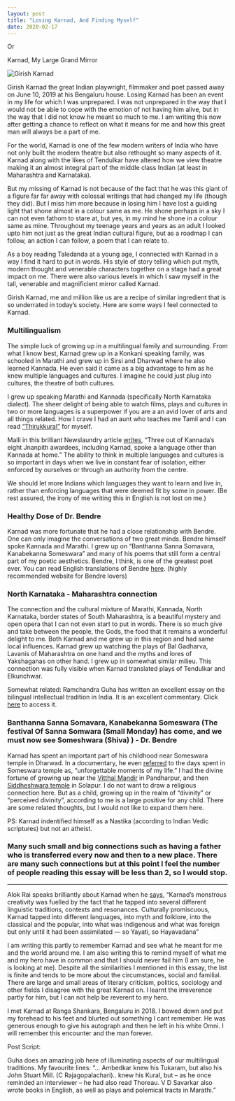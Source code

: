 ```yaml
---
layout: post
title: "Losing Karnad, And Finding Myself"
date: 2020-02-17
---
```

Or 

Karnad, My Large Grand Mirror 

![Girish Karnad](https://bsmedia.business-standard.com/_media/bs/img/article/2019-06/10/full/1560144408-9284.jpg)


Girish Karnad the great Indian playwright, filmmaker and poet passed away on June 10, 2019 at his Bengaluru house. Losing Karnad has been an event in my life for which I was unprepared. I was not unprepared in the way that I would not be able to cope with the emotion of not having him alive, but in the way that I did not know he meant so much to me. I am writing this now after getting a chance to reflect on what it means for me and how this great man will always be a part of me.

For the world, Karnad is one of the few modern writers of India who have not only built the modern theatre but also rethought so many aspects of it. Karnad along with the likes of Tendulkar have altered how we view theatre making it an almost integral part of the middle class Indian (at least in Maharashtra and Karnataka).

But my missing of Karnad is not because of the fact that he was this giant of a figure far far away with colossal writings that had changed my life (though they did). But I miss him more because in losing him I have lost a guiding light that shone almost in a colour same as me. He shone perhaps in a sky I can not even fathom to stare at, but yes, in my mind he shone in a colour same as mine. Throughout my teenage years and years as an adult I looked upto him not just as the great Indian cultural figure, but as a roadmap I can follow, an action I can follow, a poem that I can relate to. 

As a boy reading Taledanda at a young age, I connected with Karnad in a way I find it hard to put in words. His style of story telling which put myth, modern thought and venerable characters together on a stage had a great impact on me. There were also various levels in which I saw myself in the tall, venerable and magnificient mirror called Karnad. 

Girish Karnad, me and million like us are a recipe of similar ingredient that is so underrated in today’s society. Here are some ways I feel connected to Karnad. 

### Multilingualism

The simple luck of growing up in a multilingual family and surrounding. From what I know best, Karnad grew up in a Konkani speaking family, was schooled in Marathi and grew up in Sirsi and Dharwad where he also learned Kannada. He even said it came as a big advantage to him as he knew multiple languages and cultures. I imagine he could just plug into cultures, the theatre of both cultures.


I grew up speaking Marathi and Kannada (specifically North Karnataka dialect). The sheer delight of being able to watch films, plays and cultures in two or more languages is a superpower if you are a an avid lover of arts and all things related. How I crave I had an aunt who teaches me Tamil and I can read [“Thirukkural”](https://en.wikipedia.org/wiki/Tirukku%E1%B9%9Ba%E1%B8%B7) for myself. 

Malli in this brilliant Newslaundry article [writes](https://www.newslaundry.com/2019/06/15/girish-karnad-and-the-death-of-literary-multilingual-heritage), “Three out of Kannada’s eight Jnanpith awardees, including Karnad, spoke a language other than Kannada at home.” The ability to think in multiple languages and cultures is so important in days when we live in constant fear of isolation, either enforced by ourselves or through an authority from the centre. 

We should let more Indians which languages they want to learn and live in, rather than enforcing languages that were deemed fit by some in power. (Be rest assured, the irony of me writing this in English is not lost on me.)


### Healthy Dose of Dr. Bendre

Karnad was more fortunate that he had a close relationship with Bendre. One can only imagine the conversations of two great minds. Bendre himself spoke Kannada and Marathi. I grew up on “Banthanna Sanna Somavara, Kanabekanna Someswara” and many of his poems that still form a central part of my poetic aesthetics. Bendre, I think, is one of the greatest poet ever. You can read English translations of Bendre [here](https://darabendreinenglish.com/tag/bendre-in-english/). (highly recommended website for Bendre lovers)


### North Karnataka - Maharashtra connection

The connection and the cultural mixture of Marathi, Kannada, North Karnataka, border states of South Maharashtra, is a beautiful mystery and open opera that I can not even start to put in words. There is so much give and take between the people, the Gods, the food that it remains a wonderful delight to me. Both Karnad and me grew up in this region and had same local influences. Karnad grew up watching the plays of Bal Gadharva, Lavanis of Maharashtra on one hand and the myths and lores of Yakshaganas on other hand. I grew up in somewhat similar milieu. This connection was fully visible when Karnad translated plays of Tendulkar and Elkunchwar.

Somewhat related: Ramchandra Guha has written an excellent essay on the bilingual intellectual tradition in India. It is an excellent commentary. Click [here](https://casi.sas.upenn.edu/sites/default/files/iit/The%20Rise%20and%20Fall%20of%20the%20Bilingual%20Intellectual%20-%20AV.pdf) to access it.


### Banthanna Sanna Somavara, Kanabekanna Someswara (The festival  Of Sanna Somwara (Small Monday) has come, and we must now see Someshwara (Shiva) ) - Dr. Bendre

Karnad has spent an important part of his childhood near Someswara temple in Dharwad. 
In a documentary, he even [referred](https://www.youtube.com/watch?v=QrZbHcq3ohg) to the days spent in Someswara temple as, “unforgettable moments of my life.”  I had the divine fortune of growing up near the [Vitthal Mandir](https://en.wikipedia.org/wiki/Vithoba_Temple) in Pandharpur, and then [Siddheshwara temple](https://en.wikipedia.org/wiki/Siddheshwar_temple,_Solapur) in Solapur.  I do not want to draw a religious connection here. But as a child, growing up in the realm of “divinity” or “perceived divinity”, according to me is a large positive for any child. There are some related thoughts, but I would not like to expand them here. 

PS: Karnad indentified himself as a Nastika (according to Indian Vedic scriptures) but not an atheist. 


### Many such small and big connections such as having a father who is transferred every now and then to a new place. There are many such connections but at this point I feel the number of people reading this essay will be less than 2, so I would stop.

----

Alok Rai speaks brilliantly about Karnad when he [says](https://indianexpress.com/article/opinion/columns/girish-karnad-death-plays-tughlaq-theatre-gauri-lankesh-urban-naxal-intolerance-let-me-count-the-ways-5783513/), “Karnad’s monstrous creativity was fuelled by the fact that he tapped into several different linguistic traditions, contexts and resonances. Culturally promiscuous, Karnad tapped into different languages, into myth and folklore, into the classical and the popular, into what was indigenous and what was foreign but only until it had been assimilated — so Yayati, so Hayavadana”

I am writing this partly to remember Karnad and see what he meant for me and the world around me. I am also writing this to remind myself of what me and my hero have in common and that I should never fail him (I am sure, he is looking at me). Despite all the similarities I mentioned in this essay, the list is finite and tends to be more about the circumstances, social and familial. There are large and small areas of literary criticism, politics, sociology and other fields I disagree with the great Karnad on. I learnt the irreverence partly for him, but I can not help be reverent to my hero.

I met Karnad at Ranga Shankara, Bengaluru in 2018. I bowed down and put my forehead to his feet and blurted out something I cant remember. He was generous enough to give his autograph and then he left in his white Omni. I will remember this encounter and the man forever.


Post Script: 

Guha does an amazing job here of illuminating aspects of our multilingual traditions. My favourite lines: “… Ambedkar knew his Tukaram, but also his John Stuart Mill. (C Rajagopalachari).. knew his Kural, but – as he once reminded an interviewer – he had also read Thoreau. V D Savarkar also wrote books in English, as well as plays and polemical tracts in Marathi.”
